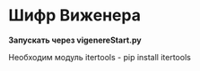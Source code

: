 # Шифр Виженера
<b>Запускать через vigenereStart.py</b>

Необходим модуль itertools - pip install itertools
